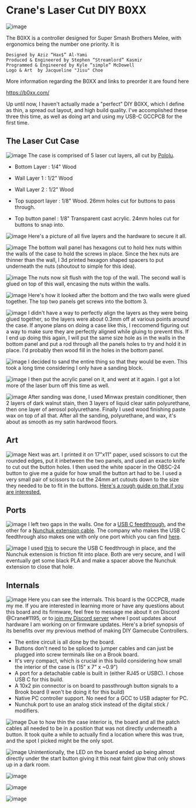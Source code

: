 # Crane's Laser Cut DIY B0XX

![image](https://i.imgur.com/3eXRQtJ.jpg)

The B0XX is a controller designed for Super Smash Brothers Melee, with ergonomics being the number one priority. It is

    Designed by Aziz “Hax$” Al-Yami
    Produced & Engineered by Stephen “Streamlord” Kasmir
    Programmed & Engineered by Kyle “simple” McDowell
    Logo & Art  by Jacqueline "Jisu" Choe

More information regarding the B0XX and links to preorder it are found here

https://b0xx.com/

Up until now, I haven't actually made a "perfect" DIY B0XX, which I define as thin, a spread out layout, and high build quality. I've accomplished these three this time, as well as doing art and using my USB-C GCCPCB for the first time.

## The Laser Cut Case
![image](https://i.imgur.com/MUbdEpq.jpg)
The case is comprised of 5 laser cut layers, all cut by [Pololu](https://www.pololu.com/product/749).

- Bottom Layer      : 1/4" Wood

- Wall Layer 1      : 1/2" Wood

- Wall Layer 2      : 1/2" Wood

- Top support layer : 1/8" Wood. 26mm holes cut for buttons to pass through.

- Top button panel  : 1/8" Transparent cast acrylic. 24mm holes cut for buttons to snap into.

![image](https://i.imgur.com/KVPtz1G.jpg)
Here's a picture of all five layers and the hardware to secure it all.

![image](https://i.imgur.com/sHFcH9h.jpg)
The bottom wall panel has hexagons cut to hold hex nuts within the walls of the case to hold the screws in place. Since the hex nuts are thinner than the wall, I 3d printed hexagon shaped spacers to put underneath the nuts (shoutout to simple for this idea).

![image](https://i.imgur.com/Y9r0cWf.jpg)
The nuts now sit flush with the top of the wall. The second wall is glued on top of this wall, encasing the nuts within the walls.

![image](https://i.imgur.com/riOVcad.jpg)
Here's how it looked after the bottom and the two walls were glued together. The top two panels get screws into the bottom 3.

![image](https://i.imgur.com/seCmGHT.jpg)
I didn't have a way to perfectly align the layers as they were being glued together, so the layers were about 0.3mm off at various points around the case. If anyone plans on doing a case like this, I reccomend figuring out a way to make sure they are perfectly aligned while gluing to prevent this. If I end up doing this again, I will put the same size hole as in the walls in the bottom panel and put a rod through all the panels holes to try and hold it in place. I'd probably then wood fill in the holes in the bottom panel.

![image](https://i.imgur.com/8W1GNR2.jpg)
I decided to sand the entire thing so that they would be even. This took a long time considering I only have a sanding block.

![image](https://i.imgur.com/iDjXLk8.jpg)
I then put the acrylic panel on it, and went at it again. I got a lot more of the laser burn off this time as well.

![image](https://i.imgur.com/idLWYNo.jpg)
After sanding was done, I used Minwax prestain conditioner, then 2 layers of dark walnut stain, then 3 layers of liquid clear satin polyurethane, then one layer of aerosol polyurethane. Finally I used wood finishing paste wax on top of all that. After all the sanding, polyurethane, and wax, it's about as smooth as my satin hardwood floors.

## Art
![image](https://i.imgur.com/MxC2GOw.jpg)
Next was art. I printed it on 17"x11" paper, used scissors to cut the rounded edges, put it inbetween the two panels, and used an exacto knife to cut out the button holes. I then used the white spacer in the OBSC-24 button to give me a guide for how small the button art had to be. I used a very small pair of scissors to cut the 24mm art cutouts down to the size they needed to be to fit in the buttons. [Here's a rough guide on that if you are interested.](https://support.focusattack.com/hc/en-us/articles/115002742306-Adding-art-to-buttons-101)

## Ports
![image](https://i.imgur.com/dgtR2th.jpg)
I left two gaps in the walls. One for a [USB C feedthrough](https://www.amazon.com/gp/product/B07DFCH4V3/ref=ppx_yo_dt_b_asin_title_o08_s00?ie=UTF8&psc=1), and the other for a [Nunchuk extension cable](https://www.amazon.com/gp/product/B01MYVK56T/ref=ppx_yo_dt_b_asin_title_o07_s00?ie=UTF8&psc=1). The company who makes the USB C feedthrough also makes one with only one port which you can find [here](https://www.amazon.com/USB-Adaptor-Type-Receptacle-FT/dp/B07695JD1Q/ref=sr_1_64?qid=1564507879&s=gateway&sr=8-64&srs=8040557011).

![image](https://i.imgur.com/Ers2BYs.jpg)
I used [this](https://www.amazon.com/Loctite-Fun-Tak-Mounting-2-Ounce-1087306/dp/B001F57ZPW) to secure the USB C feedthrough in place, and the Nunchuk extension is friction fit into place. Both are very secure, and I will eventually get some black PLA and make a spacer above the Nunchuk extension to close that hole.

## Internals
![image](https://i.imgur.com/5R3F9Hd.jpg)
Here you can see the internals. This board is the GCCPCB, made my me. If you are interested in learning more or have any questions about this board and its firmware, feel free to message me about it on Discord @Crane#1195, or to [join my Discord server](discord.gg/P2BxMVY) where I post updates about hardware I am working on or firmware updates.
Here's a brief synopsis of its benefits over my previous method of making DIY Gamecube Controllers.
* The entire circuit is all done by the board.
* Buttons don't need to be spliced to jumper cables and can just be plugged into screw terminals like on a Brook board.
* It's very compact, which is crucial in this build considering how small the interior of the case is (15" x 7" x ~0.9")
* A port for a detachable cable is built in (either RJ45 or USBC). I chose USB C for this build.
* A 10x2 pin connector is on board to passthrough button signals to a Brook board (I won't be doing it for this build)
* Native PC controller support. No need for a GCC to USB adapter for PC.
* Nunchuk port to use an analog stick instead of the digital stick / modifiers.

![image](https://i.imgur.com/3LmkPNO.jpg)
Due to how thin the case interior is, the board and all the patch cables all needed to be in a position that was not directly underneath a button. It took quite a while to actually find a location where this was true, and the spot I picked might be the only spot.

![image](https://i.imgur.com/dGIz1oK.jpg)
Unintentionally, the LED on the board ended up being almost directly under the start button giving it this neat faint glow that only shows up in a dark room.

![image](https://i.imgur.com/DDajy5T.jpg)

![image](https://i.imgur.com/al1c5pm.jpg)

![image](https://i.imgur.com/kn0kdpJ.jpg)
